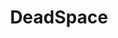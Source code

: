 ---
title: DeadSpace
crosslinks:
- Gamingcirclejerk
- patientgamers
- residentevil
- gaming
- Overwatch_Memes
- livven
---